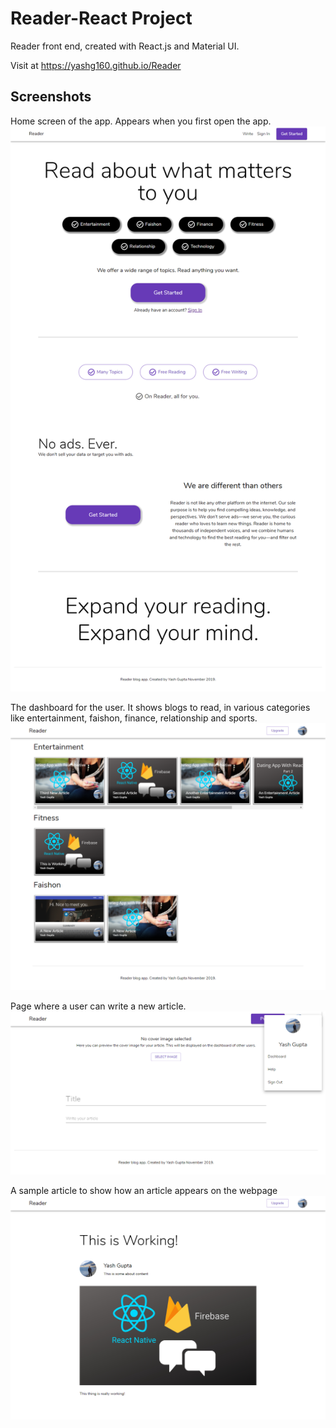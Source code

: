 # Reader-React Project

Reader front end, created with React.js and Material UI. 

Visit at https://yashg160.github.io/Reader

## Screenshots

Home screen of the app. Appears when you first open the app.
![HomeScreen](screenshots/home.png)

The dashboard for the user. It shows blogs to read, in various categories like entertainment, faishon, finance, relationship and sports.
![Dashboard](screenshots/dashboard.png)

Page where a user can write a new article.
![New-Article](screenshots/new-article.jpg)

A sample article to show how an article appears on the webpage
![Sample-Article](screenshots/article.jpg)
